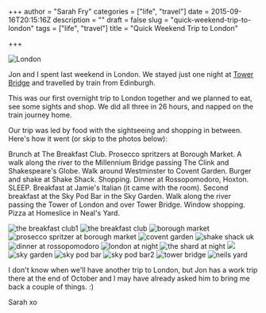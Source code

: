 +++
author = "Sarah Fry"
categories = ["life", "travel"]
date = 2015-09-16T20:15:16Z
description = ""
draft = false
slug = "quick-weekend-trip-to-london"
tags = ["life", "travel"]
title = "Quick Weekend Trip to London"

+++


![London](/content/images/2015/09/IMG_4235-1.JPG)

Jon and I spent last weekend in London. We stayed just one night at [Tower Bridge](http://www3.hilton.com/en/hotels/united-kingdom/hilton-london-tower-bridge-LONTBHI/index.html) and travelled by train from Edinburgh.

This was our first overnight trip to London together and we planned to eat, see some sights and shop. We did all three in 26 hours, and napped on the train journey home.

Our trip was led by food with the sightseeing and shopping in between. Here's how it went (or skip to the photos below):

Brunch at The Breakfast Club. Prosecco spritzers at Borough Market. A walk along the river to the Millennium Bridge passing The Clink and Shakespeare's Globe. Walk around Westminster to Covent Garden. Burger and shake at Shake Shack. Shopping. Dinner at Rossopomodoro, Hoxton. SLEEP. Breakfast at Jamie's Italian (it came with the room). Second breakfast at the Sky Pod Bar in the Sky Garden. Walk along the river passing the Tower of London and over Tower Bridge. Window shopping. Pizza at Homeslice in Neal's Yard.

![the breakfast club1](/content/images/2015/09/IMG_20150905_132447-1.jpg)
![the breakfast club](/content/images/2015/09/IMG_20150905_132437-1.jpg)
![borough market](/content/images/2015/09/IMG_4144-1.jpg)
![prosecco spritzer at borough market](/content/images/2015/09/IMG_20150905_142557-1.jpg)
![covent garden](/content/images/2015/09/IMG_4158-1.jpg)
![shake shack uk](/content/images/2015/09/IMG_20150905_173237-1.jpg)
![dinner at rossopomodoro](/content/images/2015/09/IMG_20150905_224303-2.jpg)
![london at night](/content/images/2015/09/IMG_20150905_235930-1.jpg)
![the shard at night](/content/images/2015/09/IMG_20150906_001000-1.jpg)
![](/content/images/2015/09/IMG_4191-1.JPG)
![sky garden](/content/images/2015/09/IMG_4199-1.jpg)
![sky pod bar](/content/images/2015/09/IMG_20150906_095628-1.jpg)
![sky pod bar2](/content/images/2015/09/IMG_4234-1.JPG)
![tower bridge](/content/images/2015/09/IMG_4236-1.JPG)
![neils yard](/content/images/2015/09/IMG_20150906_133439-1.jpg)

I don't know when we'll have another trip to London, but Jon has a work trip there at the end of October and I may have already asked him to bring me back a couple of things. :)

Sarah xo

